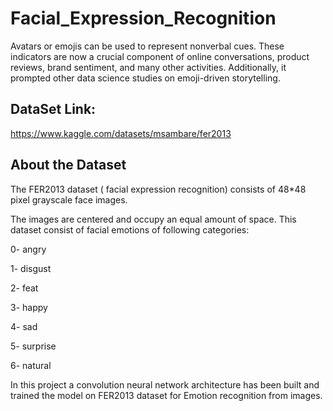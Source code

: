# Facial_Expression_Recognition
Avatars or emojis can be used to represent nonverbal cues. These indicators are now a crucial component of online conversations, product reviews, brand sentiment, and many other activities. Additionally, it prompted other data science studies on emoji-driven storytelling.


## DataSet Link:

https://www.kaggle.com/datasets/msambare/fer2013

## About the Dataset
The FER2013 dataset ( facial expression recognition) consists of 48*48 pixel grayscale face images. 

The images are centered and occupy an equal amount of space. This dataset consist of facial emotions of following categories:

0- angry

1- disgust

2- feat

3- happy

4- sad

5- surprise

6- natural

In this project a convolution neural network architecture has been built and trained the model on FER2013 dataset for Emotion recognition from images.


